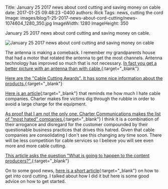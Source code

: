 Title: January 25 2017 news about cord cutting and saving money on cable
date: 2017-01-25 09:48:23 -0400
authors: Rick
Tags: news, cutting the cord
Image: images/blog/1-25-2017-news-about-cord-cutting/news-1074604_1280_350.jpg
ImageWidth: 1280
ImageHeight: 350

January 25 2017 news about cord cutting and saving money on cable.
<!-- PELICAN_END_SUMMARY -->

<img src="../../images/blog/1-25-2017-news-about-cord-cutting/news-1074604_1280_350.jpg" alt="January 25 2017 news about cord cutting and saving money on cable" class="image-responsive image-center" markdown=1>

The antenna is making a comeback. I remember my grandparents house that had a motor that rotated the antenna to get the most channels. Antenna technology has improved so much that is not necessary. [In fact you get a better picture with an antenna than with cable.](http://bgr.com/2017/01/22/cord-cutters-antenna-tv-service){:target="_blank"}

[Here are the "Cable Cutting Awards". It has some nice information about the products.](http://www.techhive.com/article/3150873/streaming-hardware/the-2016-cord-cutter-awards.html){:target="_blank"}

[Here is an article](http://dslreports.com/news/138730){:target="_blank"} that reminds me how much I hate cable companies. Charter makes fire victims dig through the rubble in order to avoid a large charge for the equipment.

[As proof that I am not the only one. Charter Communications makes the list of "most hated" companies.](http://www.stltoday.com/lifestyles/columns/joe-holleman/charter-communications-makes-list-of-most-hated-companies/article_aab8f28e-7836-5da0-872c-77893b3c79e5.html?utm_medium=social&utm_source=twitter&utm_campaign=user-share){:target="_blank"} I think it is a combination of their arrogance and disregard for the customer compounded by their questionable business practices that drives this hatred. Given that cable companies are consolidating I don't see this changing any time soon. There will be less competition for cable services so I believe you will see even more and more cable cutting.

[This article asks the question "What is going to happen to the content producers?".](http://adage.com/article/cmo-strategy/cord-cutters-dropping-cable-force-networks-make-hard-choices/307314){:target="_blank"}

On to some good news, [here is a short article](http://cordcuttersnews.com/3-tips-make-cord-cutting-less-scary){:target="_blank"} on how to get into cord cutting. I talked about how I did it but here is some good advice on how to get started.